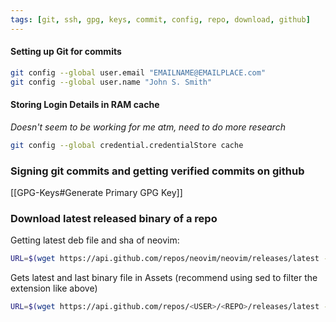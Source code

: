 ```yaml
---
tags: [git, ssh, gpg, keys, commit, config, repo, download, github]
---
```


#### Setting up Git for commits
```bash
git config --global user.email "EMAILNAME@EMAILPLACE.com"
git config --global user.name "John S. Smith"
```

#### Storing Login Details in RAM cache
*Doesn't seem to be working for me atm, need to do more research*
```bash
git config --global credential.credentialStore cache
```

### Signing git commits and getting verified commits on github
[[GPG-Keys#Generate Primary GPG Key]]

### Download latest released binary of a repo
Getting latest deb file and sha of neovim: 
```bash
URL=$(wget https://api.github.com/repos/neovim/neovim/releases/latest -O - | awk -F \" -v RS="," '/browser_download_url/ {print $(NF-1)}'| sed '/.deb/!d'); wget $URL
```

Gets latest and last binary file in Assets (recommend using sed to filter the extension like above)
```bash
URL=$(wget https://api.github.com/repos/<USER>/<REPO>/releases/latest -O - | awk -F \" -v RS="," '/browser_download_url/ {print $(NF-1)}'); wget $URL -O $(basename "$URL")
```